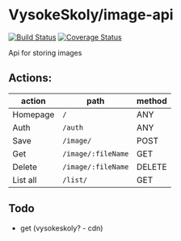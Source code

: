 VysokeSkoly/image-api
=====================

[![Build Status](https://travis-ci.org/vysokeskoly/image-api.svg?branch=master)](https://travis-ci.org/vysokeskoly/image-api)
[![Coverage Status](https://coveralls.io/repos/github/vysokeskoly/image-api/badge.svg?branch=master)](https://coveralls.io/github/vysokeskoly/image-api?branch=master)

Api for storing images

## Actions:
| action    | path                  | method    |
| ---       | ---                   | ---       |
| Homepage  | `/`                   | ANY       |
| Auth      | `/auth`               | ANY       |
| Save      | `/image/`             | POST      |
| Get       | `/image/:fileName`    | GET       |
| Delete    | `/image/:fileName`    | DELETE    |
| List all  | `/list/`              | GET       |


## Todo
- get (vysokeskoly? - cdn)

